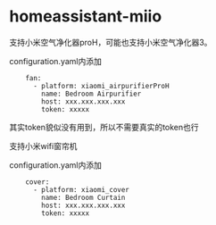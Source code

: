 # homeassistant-miio

支持小米空气净化器proH，可能也支持小米空气净化器3。

configuration.yaml内添加
```shell
    fan:
      - platform: xiaomi_airpurifierProH
        name: Bedroom Airpurifier
        host: xxx.xxx.xxx.xxx
        token: xxxxx
```
其实token貌似没有用到，所以不需要真实的token也行

支持小米wifi窗帘机

configuration.yaml内添加
```shell
    cover:
      - platform: xiaomi_cover
        name: Bedroom Curtain
        host: xxx.xxx.xxx.xxx
        token: xxxxx
```
